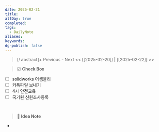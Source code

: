 ```yaml
---
date: 2025-02-21
title: 
allDay: true
completed: 
tags:
  - DailyNote
aliases: 
keywords: 
dg-publish: false
---
```

>[! abstract]+ Previous - Next
><< [[2025-02-20]] | [[2025-02-22]] >>

> ☑ **Check Box**

- [ ] solidworks 어셈블리 
- [ ] 카톡파일 보내기
- [ ] 4시 안전교육
- [ ] 국기원 신원조사등록

<br>

> 🧠 **Idea Note**

- 

